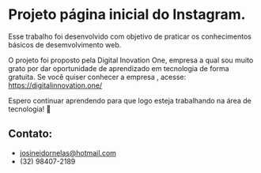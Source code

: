 # Projeto página inicial do Instagram.



Esse trabalho foi desenvolvido com objetivo de praticar os conhecimentos básicos de desemvolvimento web.

O projeto foi proposto pela Digital Inovation One, empresa a qual sou muito grato por dar oportunidade de aprendizado em tecnologia de forma gratuita. Se você quiser conhecer a empresa , acesse: https://digitalinnovation.one/

Espero continuar aprendendo para que logo esteja trabalhando na área de tecnologia! :blue_heart:



## Contato:

- josineidornelas@hotmail.com
- (32) 98407-2189